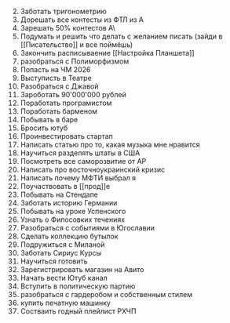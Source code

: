 2. Заботать тригонометрию
3. Дорешать все контесты из ФТЛ из А
4. Зарешать 50% контестов А\
5. Подумать и решить что делать с желанием писать (зайди в [[Писательство]] и все поймёшь)
6. Закончить расписываение [[Настройка Планшета]]
7. разобраться с Полиморфизмом
8. Попасть на ЧМ 2026
9. Выступисть в Театре
10. Разобраться с Джавой
11. Зароботать 90'000'000 рублей
12. Поработать програмистом
13. Поработать барменом
14. Побывать в баре
15. Бросить ютуб
16. Проинвестировать стартап
17.  Написать статью про то, какая музыка мне нравится
18. Научиться разделять штаты в США
19. Посмотреть все саморозвитие от АР
20. Написать про восточноукраинский кризис
21. Написать почему МФТИ выбрал я
22. Поучаствовать в [[прод]]е
23. Побывать на Стендапе
24. Заботать историю Германии
25. Побывать на уроке Успенского
26. Узнать о Филосовких течениях
27. Разобраться с событиями в Югославии
28. Сделать коллекцию бутылок
29. Подружиться с Миланой
30. Заботать Сириус Курсы
31. Научиться готовить
32. Зарегистрировать магазин на Авито
33. Начать вести Ютуб канал
34. Вступить в политическую партию
35. разобраться с гардеробом и собственным стилем
36. купить печатную машинку
37. Состваить годный плейлист РХЧП
